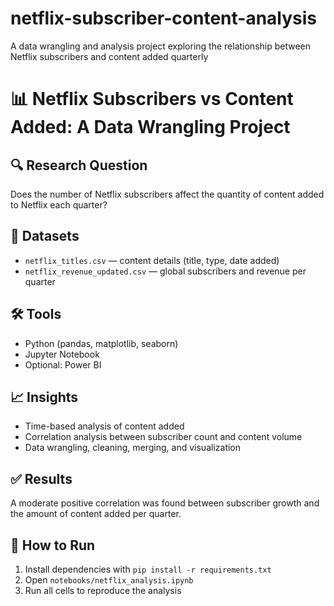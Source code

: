 # netflix-subscriber-content-analysis
A data wrangling and analysis project exploring the relationship between Netflix subscribers and content added quarterly
# 📊 Netflix Subscribers vs Content Added: A Data Wrangling Project

## 🔍 Research Question
Does the number of Netflix subscribers affect the quantity of content added to Netflix each quarter?

## 📁 Datasets
- `netflix_titles.csv` — content details (title, type, date added)
- `netflix_revenue_updated.csv` — global subscribers and revenue per quarter

## 🛠 Tools
- Python (pandas, matplotlib, seaborn)
- Jupyter Notebook
- Optional: Power BI

## 📈 Insights
- Time-based analysis of content added
- Correlation analysis between subscriber count and content volume
- Data wrangling, cleaning, merging, and visualization

## ✅ Results
A moderate positive correlation was found between subscriber growth and the amount of content added per quarter.

## 🚀 How to Run
1. Install dependencies with `pip install -r requirements.txt`
2. Open `notebooks/netflix_analysis.ipynb`
3. Run all cells to reproduce the analysis
